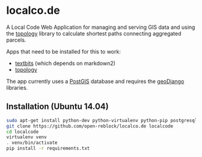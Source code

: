 # localco.de

A Local Code Web Application for managing and serving GIS data and using the [topology](https://github.com/open-reblock/topology) library to calculate shortest paths connecting aggregated parcels.

Apps that need to be installed for this to work:

* [textbits](https://github.com/bengolder/textbits) (which depends on markdown2)
* [topology](https://github.com/open-reblock/topology)

The app currently uses a [PostGIS](https://postgis.net/) database and requires the [geoDjango](https://ocs.djangoproject.com/en/1.8/ref/contrib/gis/install/) libraries. 

## Installation (Ubuntu 14.04)

```bash
sudo apt-get install python-dev python-virtualenv python-pip postgresql-9.3-postgis-2.1 postgresql-server-dev-9.3
git clone https://github.com/open-reblock/localco.de localcode
cd localcode
virtualenv venv
. venv/bin/activate
pip install -r requirements.txt
```
